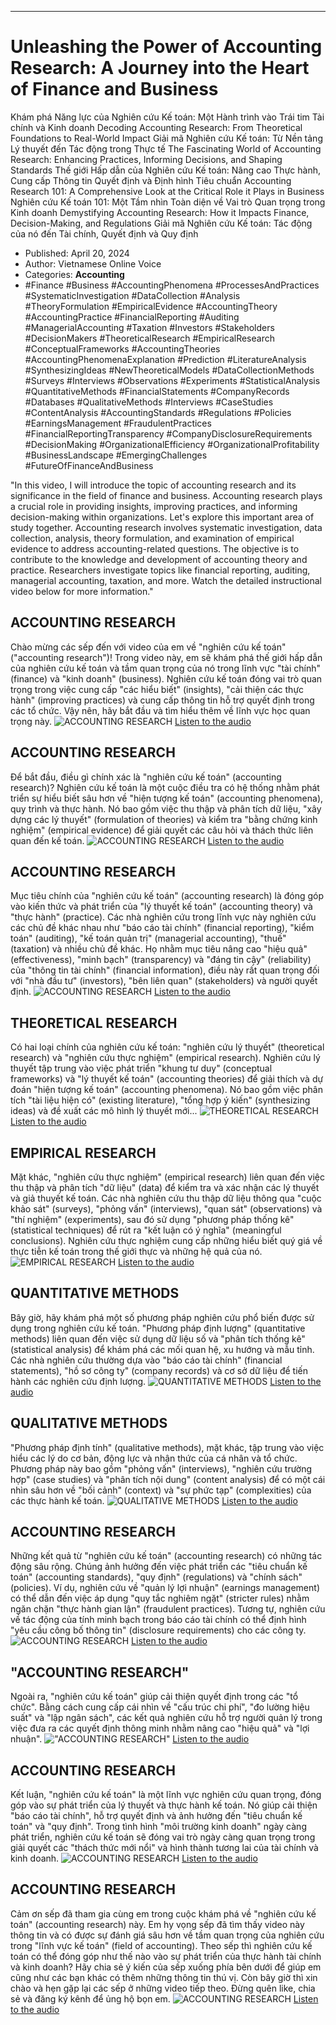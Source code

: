 
---

# Unleashing the Power of Accounting Research: A Journey into the Heart of Finance and Business
Khám phá Năng lực của Nghiên cứu Kế toán: Một Hành trình vào Trái tim Tài chính và Kinh doanh
Decoding Accounting Research: From Theoretical Foundations to Real-World Impact
Giải mã Nghiên cứu Kế toán: Từ Nền tảng Lý thuyết đến Tác động trong Thực tế
The Fascinating World of Accounting Research: Enhancing Practices, Informing Decisions, and Shaping Standards
Thế giới Hấp dẫn của Nghiên cứu Kế toán: Nâng cao Thực hành, Cung cấp Thông tin Quyết định và Định hình Tiêu chuẩn
Accounting Research 101: A Comprehensive Look at the Critical Role it Plays in Business
Nghiên cứu Kế toán 101: Một Tầm nhìn Toàn diện về Vai trò Quan trọng trong Kinh doanh
Demystifying Accounting Research: How it Impacts Finance, Decision-Making, and Regulations
Giải mã Nghiên cứu Kế toán: Tác động của nó đến Tài chính, Quyết định và Quy định

- Published: April 20, 2024
- Author: Vietnamese Online Voice
- Categories: **Accounting**
- #Finance #Business #AccountingPhenomena #ProcessesAndPractices #SystematicInvestigation #DataCollection #Analysis #TheoryFormulation #EmpiricalEvidence #AccountingTheory #AccountingPractice #FinancialReporting #Auditing #ManagerialAccounting #Taxation #Investors #Stakeholders #DecisionMakers #TheoreticalResearch #EmpiricalResearch #ConceptualFrameworks #AccountingTheories #AccountingPhenomenaExplanation #Prediction #LiteratureAnalysis #SynthesizingIdeas #NewTheoreticalModels #DataCollectionMethods #Surveys #Interviews #Observations #Experiments #StatisticalAnalysis #QuantitativeMethods #FinancialStatements #CompanyRecords #Databases #QualitativeMethods #Interviews #CaseStudies #ContentAnalysis #AccountingStandards #Regulations #Policies #EarningsManagement #FraudulentPractices #FinancialReportingTransparency #CompanyDisclosureRequirements #DecisionMaking #OrganizationalEfficiency #OrganizationalProfitability #BusinessLandscape #EmergingChallenges #FutureOfFinanceAndBusiness

"In this video, I will introduce the topic of accounting research and its significance in the field of finance and business. Accounting research plays a crucial role in providing insights, improving practices, and informing decision-making within organizations. Let's explore this important area of study together. Accounting research involves systematic investigation, data collection, analysis, theory formulation, and examination of empirical evidence to address accounting-related questions. The objective is to contribute to the knowledge and development of accounting theory and practice. Researchers investigate topics like financial reporting, auditing, managerial accounting, taxation, and more. Watch the detailed instructional video below for more information."


## ACCOUNTING RESEARCH

Chào mừng các sếp đến với video của em về "nghiên cứu kế toán" ("accounting research")! Trong video này, em sẽ khám phá thế giới hấp dẫn của nghiên cứu kế toán và tầm quan trọng của nó trong lĩnh vực "tài chính" (finance) và "kinh doanh" (business). Nghiên cứu kế toán đóng vai trò quan trọng trong việc cung cấp "các hiểu biết" (insights), "cải thiện các thực hành" (improving practices) và cung cấp thông tin hỗ trợ quyết định trong các tổ chức. Vậy nên, hãy bắt đầu và tìm hiểu thêm về lĩnh vực học quan trọng này.
![ACCOUNTING RESEARCH](https://http-archiver-apis-production-80.schnworks.com/storage/images/transitions/2024-04-20/transition-28929492109-Montserrat-Medium-283593.jpg)
[Listen to the audio](https://http-archiver-apis-production-80.schnworks.com/storage/audio/file-6748371170.mp3)



## ACCOUNTING RESEARCH

Để bắt đầu, điều gì chính xác là "nghiên cứu kế toán" (accounting research)? Nghiên cứu kế toán là một cuộc điều tra có hệ thống nhằm phát triển sự hiểu biết sâu hơn về "hiện tượng kế toán" (accounting phenomena), quy trình và thực hành. Nó bao gồm việc thu thập và phân tích dữ liệu, "xây dựng các lý thuyết" (formulation of theories) và kiểm tra "bằng chứng kinh nghiệm" (empirical evidence) để giải quyết các câu hỏi và thách thức liên quan đến kế toán.
![ACCOUNTING RESEARCH](https://http-archiver-apis-production-80.schnworks.com/storage/images/transitions/2024-04-20/transition--5191137279-Montserrat-Black-673AB7.jpg)
[Listen to the audio](https://http-archiver-apis-production-80.schnworks.com/storage/audio/file-39687221239.mp3)



## ACCOUNTING RESEARCH

Mục tiêu chính của "nghiên cứu kế toán" (accounting research) là đóng góp vào kiến thức và phát triển của "lý thuyết kế toán" (accounting theory) và "thực hành" (practice). Các nhà nghiên cứu trong lĩnh vực này nghiên cứu các chủ đề khác nhau như "báo cáo tài chính" (financial reporting), "kiểm toán" (auditing), "kế toán quản trị" (managerial accounting), "thuế" (taxation) và nhiều chủ đề khác. Họ nhằm mục tiêu nâng cao "hiệu quả" (effectiveness), "minh bạch" (transparency) và "đáng tin cậy" (reliability) của "thông tin tài chính" (financial information), điều này rất quan trọng đối với "nhà đầu tư" (investors), "bên liên quan" (stakeholders) và người quyết định.
![ACCOUNTING RESEARCH](https://http-archiver-apis-production-80.schnworks.com/storage/images/transitions/2024-04-20/transition--13134230141-Montserrat-SemiBold-303F9F.jpg)
[Listen to the audio](https://http-archiver-apis-production-80.schnworks.com/storage/audio/file-864265243.mp3)



## THEORETICAL RESEARCH

Có hai loại chính của nghiên cứu kế toán: "nghiên cứu lý thuyết" (theoretical research) và "nghiên cứu thực nghiệm" (empirical research). Nghiên cứu lý thuyết tập trung vào việc phát triển "khung tư duy" (conceptual frameworks) và "lý thuyết kế toán" (accounting theories) để giải thích và dự đoán "hiện tượng kế toán" (accounting phenomena). Nó bao gồm việc phân tích "tài liệu hiện có" (existing literature), "tổng hợp ý kiến" (synthesizing ideas) và đề xuất các mô hình lý thuyết mới...
![THEORETICAL RESEARCH](https://http-archiver-apis-production-80.schnworks.com/storage/images/transitions/2024-04-20/transition--13559883687-Montserrat-SemiBold-673AB7.jpg)
[Listen to the audio](https://http-archiver-apis-production-80.schnworks.com/storage/audio/file-14646551021.mp3)



## EMPIRICAL RESEARCH

Mặt khác, "nghiên cứu thực nghiệm" (empirical research) liên quan đến việc thu thập và phân tích "dữ liệu" (data) để kiểm tra và xác nhận các lý thuyết và giả thuyết kế toán. Các nhà nghiên cứu thu thập dữ liệu thông qua "cuộc khảo sát" (surveys), "phỏng vấn" (interviews), "quan sát" (observations) và "thí nghiệm" (experiments), sau đó sử dụng "phương pháp thống kê" (statistical techniques) để rút ra "kết luận có ý nghĩa" (meaningful conclusions). Nghiên cứu thực nghiệm cung cấp những hiểu biết quý giá về thực tiễn kế toán trong thế giới thực và những hệ quả của nó.
![EMPIRICAL RESEARCH](https://http-archiver-apis-production-80.schnworks.com/storage/images/transitions/2024-04-20/transition--11577859310-Montserrat-Black-9C27B0.jpg)
[Listen to the audio](https://http-archiver-apis-production-80.schnworks.com/storage/audio/file-61088147676.mp3)



## QUANTITATIVE METHODS

Bây giờ, hãy khám phá một số phương pháp nghiên cứu phổ biến được sử dụng trong nghiên cứu kế toán. "Phương pháp định lượng" (quantitative methods) liên quan đến việc sử dụng dữ liệu số và "phân tích thống kê" (statistical analysis) để khám phá các mối quan hệ, xu hướng và mẫu tỉnh. Các nhà nghiên cứu thường dựa vào "báo cáo tài chính" (financial statements), "hồ sơ công ty" (company records) và cơ sở dữ liệu để tiến hành các nghiên cứu định lượng.
![QUANTITATIVE METHODS](https://http-archiver-apis-production-80.schnworks.com/storage/images/transitions/2024-04-20/transition--10248445155-Montserrat-ExtraBold-880E4F.jpg)
[Listen to the audio](https://http-archiver-apis-production-80.schnworks.com/storage/audio/file-18248119627.mp3)



## QUALITATIVE METHODS

"Phương pháp định tính" (qualitative methods), mặt khác, tập trung vào việc hiểu các lý do cơ bản, động lực và nhận thức của cá nhân và tổ chức. Phương pháp này bao gồm "phỏng vấn" (interviews), "nghiên cứu trường hợp" (case studies) và "phân tích nội dung" (content analysis) để có một cái nhìn sâu hơn về "bối cảnh" (context) và "sự phức tạp" (complexities) của các thực hành kế toán.
![QUALITATIVE METHODS](https://http-archiver-apis-production-80.schnworks.com/storage/images/transitions/2024-04-20/transition--30531832668-Montserrat-Black-7B1FA2.jpg)
[Listen to the audio](https://http-archiver-apis-production-80.schnworks.com/storage/audio/file-11428885507.mp3)



## ACCOUNTING RESEARCH

Những kết quả từ "nghiên cứu kế toán" (accounting research) có những tác động sâu rộng. Chúng ảnh hưởng đến việc phát triển các "tiêu chuẩn kế toán" (accounting standards), "quy định" (regulations) và "chính sách" (policies). Ví dụ, nghiên cứu về "quản lý lợi nhuận" (earnings management) có thể dẫn đến việc áp dụng "quy tắc nghiêm ngặt" (stricter rules) nhằm ngăn chặn "thực hành gian lận" (fraudulent practices). Tương tự, nghiên cứu về tác động của tính minh bạch trong báo cáo tài chính có thể định hình "yêu cầu công bố thông tin" (disclosure requirements) cho các công ty.
![ACCOUNTING RESEARCH](https://http-archiver-apis-production-80.schnworks.com/storage/images/transitions/2024-04-20/transition--60949434291-Montserrat-ExtraBold-283593.jpg)
[Listen to the audio](https://http-archiver-apis-production-80.schnworks.com/storage/audio/file-23121409745.mp3)



## \"ACCOUNTING RESEARCH\"

Ngoài ra, "nghiên cứu kế toán" giúp cải thiện quyết định trong các "tổ chức". Bằng cách cung cấp cái nhìn về "cấu trúc chi phí", "đo lường hiệu suất" và "lập ngân sách", các kết quả nghiên cứu hỗ trợ người quản lý trong việc đưa ra các quyết định thông minh nhằm nâng cao "hiệu quả" và "lợi nhuận".
![\"ACCOUNTING RESEARCH\"](https://http-archiver-apis-production-80.schnworks.com/storage/images/transitions/2024-04-20/transition--40645632635-Montserrat-Bold-880E4F.jpg)
[Listen to the audio](https://http-archiver-apis-production-80.schnworks.com/storage/audio/file-49853993728.mp3)



## ACCOUNTING RESEARCH

Kết luận, "nghiên cứu kế toán" là một lĩnh vực nghiên cứu quan trọng, đóng góp vào sự phát triển của lý thuyết và thực hành kế toán. Nó giúp cải thiện "báo cáo tài chính", hỗ trợ quyết định và ảnh hưởng đến "tiêu chuẩn kế toán" và "quy định". Trong tình hình "môi trường kinh doanh" ngày càng phát triển, nghiên cứu kế toán sẽ đóng vai trò ngày càng quan trọng trong giải quyết các "thách thức mới nổi" và hình thành tương lai của tài chính và kinh doanh.
![ACCOUNTING RESEARCH](https://http-archiver-apis-production-80.schnworks.com/storage/images/transitions/2024-04-20/transition-6929980450-Montserrat-Medium-9C27B0.jpg)
[Listen to the audio](https://http-archiver-apis-production-80.schnworks.com/storage/audio/file-20013833418.mp3)



## ACCOUNTING RESEARCH

Cảm ơn sếp đã tham gia cùng em trong cuộc khám phá về "nghiên cứu kế toán" (accounting research) này. Em hy vọng sếp đã tìm thấy video này thông tin và có được sự đánh giá sâu hơn về tầm quan trọng của nghiên cứu trong "lĩnh vực kế toán" (field of accounting). Theo sếp thì nghiên cứu kế toán có thể đóng góp như thế nào vào sự phát triển của thực hành tài chính và kinh doanh? Hãy chia sẻ ý kiến của sếp xuống phía bên dưới để giúp em cũng như các bạn khác có thêm những thông tin thú vị. Còn bây giờ thì xin chào và hẹn gặp lại các sếp ở những video tiếp theo. Đừng quên like, chia sẻ và đăng ký kênh để ủng hộ bọn em.
![ACCOUNTING RESEARCH](https://http-archiver-apis-production-80.schnworks.com/storage/images/transitions/2024-04-20/transition--7188203694-Montserrat-SemiBold-673AB7.jpg)
[Listen to the audio](https://http-archiver-apis-production-80.schnworks.com/storage/audio/file-14254167623.mp3)

